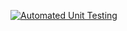 [![Automated Unit Testing](https://github.com/LineNil/social-media-client/actions/workflows/unit-test.yml/badge.svg?branch=add-workflows)](https://github.com/LineNil/social-media-client/actions/workflows/unit-test.yml) 
